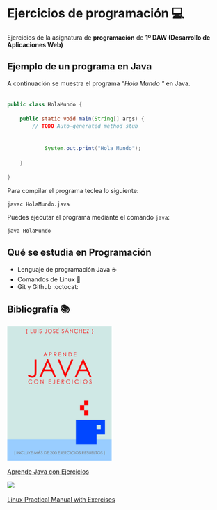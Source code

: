 # Ejercicios de programación :computer:

Ejercicios de la asignatura de **programación** de **1º DAW (Desarrollo de Aplicaciones Web)**

## Ejemplo de un programa en Java

A continuación se muestra el programa *"Hola Mundo "* en Java.

```java

public class HolaMundo {

	public static void main(String[] args) {
		// TODO Auto-generated method stub
			
		
			System.out.print("Hola Mundo");
			
	}

}

```

Para compilar el programa teclea lo siguiente:

``` console
javac HolaMundo.java

```

Puedes ejecutar el programa mediante el comando `java`:

``` console
java HolaMundo

```

## Qué se estudia en Programación

* Lenguaje de programación Java :coffee:
* Comandos de Linux :penguin:
* Git y Github :octocat:

## Bibliografía :books:

<img src = "imagenes/aprendejava.jpeg" width="240">

[Aprende Java con Ejercicios](https://leanpub.com/aprendejava)

<img src = "Documentos/PRO/linuxpracticalmanual200.png">

[Linux Practical Manual with Exercises](https://github.com/LuisJoseSanchez/programacion/blob/master/linux_practical_manual_31_07_2014_en.pdf)



